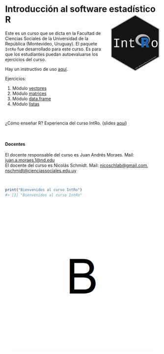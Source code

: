 <!-- README.md is generated from README.Rmd. Please edit that file -->
Introducción al software estadístico R <img src="man/figures/logo.png" style="margin-left:10px;margin-bottom:5px;" width="160" align="right"></a>
=================================================================================================================================================

Este es un curso que se dicta en la Facultad de Ciencias Sociales de la
Universidad de la República (Montevideo, Uruguay). El paquete `IntRo`
fue desarrollado para este curso. Es para que los estudiantes puedan
autoevaluarse los ejercicios del curso.

Hay un instructivo de uso [aquí](http://bit.ly/2DZpNF3).

Ejercicios:

1.  Módulo [vectores](http://bit.ly/2TP3xlX)
2.  Módulo [matrices](http://bit.ly/2Qq74Ik)
3.  Módulo [data.frame](http://bit.ly/2TOUfGx)
4.  Módulo [listas](http://bit.ly/2KDAtJL)

<br />

¿Cómo enseñar R? Experiencia del curso IntRo. (slides
[aquí](http://bit.ly/2Ri6KsF))

<br />

#### **Docentes**

El docente responsable del curso es Juan Andrés Moraes. Mail:
<juan.a.moraes.1@nd.edu>  
El docente del curso es Nicolás Schmidt. Mail: <nicoschlab@gmail.com>,
<nschmidt@cienciassociales.edu.uy>

<br />

``` r
print("Bienvenidos al curso IntRo")
#> [1] "Bienvenidos al curso IntRo"
```

<center>
<img src="https://raw.githubusercontent.com/Nicolas-Schmidt/IntRo/master/man/figures/animation.gif"></a>
</center>
